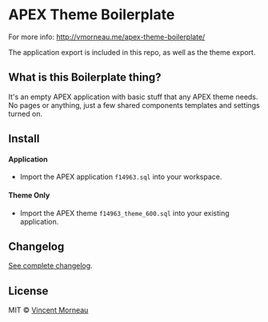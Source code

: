 # APEX Theme Boilerplate
For more info: http://vmorneau.me/apex-theme-boilerplate/

The application export is included in this repo, as well as the theme export.

## What is this Boilerplate thing?
It's an empty APEX application with basic stuff that any APEX theme needs. No pages or anything, just a few shared components templates and settings turned on.

## Install

#### Application
- Import the APEX application ```f14963.sql``` into your workspace.

#### Theme Only
- Import the APEX theme ```f14963_theme_600.sql``` into your existing application.

## Changelog
[See complete changelog](changelog.md).

## License
MIT © [Vincent Morneau](http://vmorneau.me)
